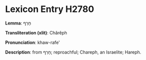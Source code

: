 # Lexicon Entry H2780

**Lemma**: חָרֵף

**Transliteration (xlit)**: Chârêph

**Pronunciation**: khaw-rafe'

**Description**:
from חָרַף; reproachful; Chareph, an Israelite; Hareph.
